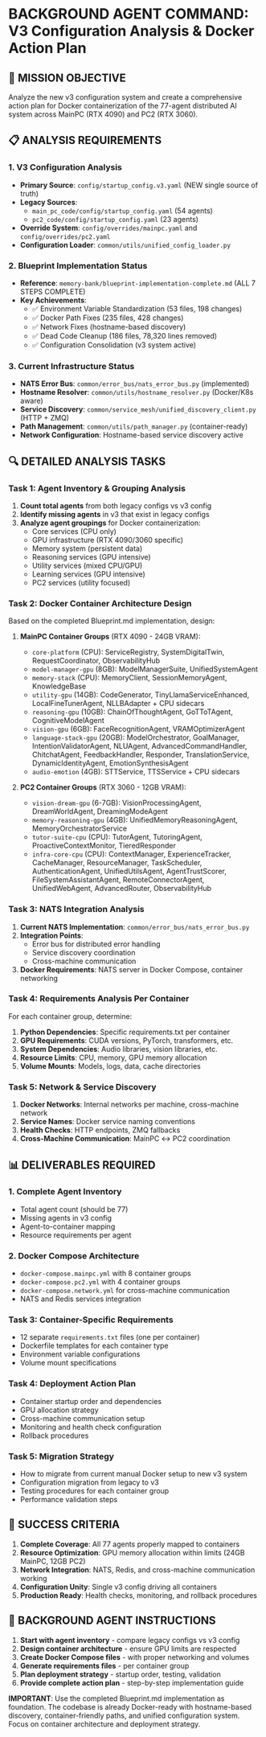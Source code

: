 # BACKGROUND AGENT COMMAND: V3 Configuration Analysis & Docker Action Plan

## 🎯 **MISSION OBJECTIVE**
Analyze the new v3 configuration system and create a comprehensive action plan for Docker containerization of the 77-agent distributed AI system across MainPC (RTX 4090) and PC2 (RTX 3060).

## 📋 **ANALYSIS REQUIREMENTS**

### **1. V3 Configuration Analysis**
- **Primary Source**: `config/startup_config.v3.yaml` (NEW single source of truth)
- **Legacy Sources**: 
  - `main_pc_code/config/startup_config.yaml` (54 agents)
  - `pc2_code/config/startup_config.yaml` (23 agents)
- **Override System**: `config/overrides/mainpc.yaml` and `config/overrides/pc2.yaml`
- **Configuration Loader**: `common/utils/unified_config_loader.py`

### **2. Blueprint Implementation Status**
- **Reference**: `memory-bank/blueprint-implementation-complete.md` (ALL 7 STEPS COMPLETE)
- **Key Achievements**: 
  - ✅ Environment Variable Standardization (53 files, 198 changes)
  - ✅ Docker Path Fixes (235 files, 428 changes) 
  - ✅ Network Fixes (hostname-based discovery)
  - ✅ Dead Code Cleanup (186 files, 78,320 lines removed)
  - ✅ Configuration Consolidation (v3 system active)

### **3. Current Infrastructure Status**
- **NATS Error Bus**: `common/error_bus/nats_error_bus.py` (implemented)
- **Hostname Resolver**: `common/utils/hostname_resolver.py` (Docker/K8s aware)
- **Service Discovery**: `common/service_mesh/unified_discovery_client.py` (HTTP + ZMQ)
- **Path Management**: `common/utils/path_manager.py` (container-ready)
- **Network Configuration**: Hostname-based service discovery active

## 🔍 **DETAILED ANALYSIS TASKS**

### **Task 1: Agent Inventory & Grouping Analysis**
1. **Count total agents** from both legacy configs vs v3 config
2. **Identify missing agents** in v3 that exist in legacy configs
3. **Analyze agent groupings** for Docker containerization:
   - Core services (CPU only)
   - GPU infrastructure (RTX 4090/3060 specific)
   - Memory system (persistent data)
   - Reasoning services (GPU intensive)
   - Utility services (mixed CPU/GPU)
   - Learning services (GPU intensive)
   - PC2 services (utility focused)

### **Task 2: Docker Container Architecture Design**
Based on the completed Blueprint.md implementation, design:

1. **MainPC Container Groups** (RTX 4090 - 24GB VRAM):
   - `core-platform` (CPU): ServiceRegistry, SystemDigitalTwin, RequestCoordinator, ObservabilityHub
   - `model-manager-gpu` (8GB): ModelManagerSuite, UnifiedSystemAgent
   - `memory-stack` (CPU): MemoryClient, SessionMemoryAgent, KnowledgeBase
   - `utility-gpu` (14GB): CodeGenerator, TinyLlamaServiceEnhanced, LocalFineTunerAgent, NLLBAdapter + CPU sidecars
   - `reasoning-gpu` (10GB): ChainOfThoughtAgent, GoTToTAgent, CognitiveModelAgent
   - `vision-gpu` (6GB): FaceRecognitionAgent, VRAMOptimizerAgent
   - `language-stack-gpu` (20GB): ModelOrchestrator, GoalManager, IntentionValidatorAgent, NLUAgent, AdvancedCommandHandler, ChitchatAgent, FeedbackHandler, Responder, TranslationService, DynamicIdentityAgent, EmotionSynthesisAgent
   - `audio-emotion` (4GB): STTService, TTSService + CPU sidecars

2. **PC2 Container Groups** (RTX 3060 - 12GB VRAM):
   - `vision-dream-gpu` (6-7GB): VisionProcessingAgent, DreamWorldAgent, DreamingModeAgent
   - `memory-reasoning-gpu` (4GB): UnifiedMemoryReasoningAgent, MemoryOrchestratorService
   - `tutor-suite-cpu` (CPU): TutorAgent, TutoringAgent, ProactiveContextMonitor, TieredResponder
   - `infra-core-cpu` (CPU): ContextManager, ExperienceTracker, CacheManager, ResourceManager, TaskScheduler, AuthenticationAgent, UnifiedUtilsAgent, AgentTrustScorer, FileSystemAssistantAgent, RemoteConnectorAgent, UnifiedWebAgent, AdvancedRouter, ObservabilityHub

### **Task 3: NATS Integration Analysis**
1. **Current NATS Implementation**: `common/error_bus/nats_error_bus.py`
2. **Integration Points**: 
   - Error bus for distributed error handling
   - Service discovery coordination
   - Cross-machine communication
3. **Docker Requirements**: NATS server in Docker Compose, container networking

### **Task 4: Requirements Analysis Per Container**
For each container group, determine:
1. **Python Dependencies**: Specific requirements.txt per container
2. **GPU Requirements**: CUDA versions, PyTorch, transformers, etc.
3. **System Dependencies**: Audio libraries, vision libraries, etc.
4. **Resource Limits**: CPU, memory, GPU memory allocation
5. **Volume Mounts**: Models, logs, data, cache directories

### **Task 5: Network & Service Discovery**
1. **Docker Networks**: Internal networks per machine, cross-machine network
2. **Service Names**: Docker service naming conventions
3. **Health Checks**: HTTP endpoints, ZMQ fallbacks
4. **Cross-Machine Communication**: MainPC ↔ PC2 coordination

## 📊 **DELIVERABLES REQUIRED**

### **1. Complete Agent Inventory**
- Total agent count (should be 77)
- Missing agents in v3 config
- Agent-to-container mapping
- Resource requirements per agent

### **2. Docker Compose Architecture**
- `docker-compose.mainpc.yml` with 8 container groups
- `docker-compose.pc2.yml` with 4 container groups
- `docker-compose.network.yml` for cross-machine communication
- NATS and Redis services integration

### **Task 3: Container-Specific Requirements**
- 12 separate `requirements.txt` files (one per container)
- Dockerfile templates for each container type
- Environment variable configurations
- Volume mount specifications

### **Task 4: Deployment Action Plan**
- Container startup order and dependencies
- GPU allocation strategy
- Cross-machine communication setup
- Monitoring and health check configuration
- Rollback procedures

### **Task 5: Migration Strategy**
- How to migrate from current manual Docker setup to new v3 system
- Configuration migration from legacy to v3
- Testing procedures for each container group
- Performance validation steps

## 🎯 **SUCCESS CRITERIA**

1. **Complete Coverage**: All 77 agents properly mapped to containers
2. **Resource Optimization**: GPU memory allocation within limits (24GB MainPC, 12GB PC2)
3. **Network Integration**: NATS, Redis, and cross-machine communication working
4. **Configuration Unity**: Single v3 config driving all containers
5. **Production Ready**: Health checks, monitoring, and rollback procedures

## 📝 **BACKGROUND AGENT INSTRUCTIONS**

1. **Start with agent inventory** - compare legacy configs vs v3 config
2. **Design container architecture** - ensure GPU limits are respected
3. **Create Docker Compose files** - with proper networking and volumes
4. **Generate requirements files** - per container group
5. **Plan deployment strategy** - startup order, testing, validation
6. **Provide complete action plan** - step-by-step implementation guide

**IMPORTANT**: Use the completed Blueprint.md implementation as foundation. The codebase is already Docker-ready with hostname-based discovery, container-friendly paths, and unified configuration system. Focus on container architecture and deployment strategy. 